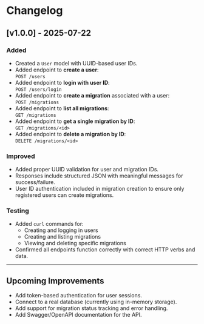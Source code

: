 # Changelog

## [v1.0.0] - 2025-07-22

### Added
- Created a `User` model with UUID-based user IDs.
- Added endpoint to **create a user**:  
  `POST /users`
- Added endpoint to **login with user ID**:  
  `POST /users/login`
- Added endpoint to **create a migration** associated with a user:  
  `POST /migrations`
- Added endpoint to **list all migrations**:  
  `GET /migrations`
- Added endpoint to **get a single migration by ID**:  
  `GET /migrations/<id>`
- Added endpoint to **delete a migration by ID**:  
  `DELETE /migrations/<id>`

### Improved
- Added proper UUID validation for user and migration IDs.
- Responses include structured JSON with meaningful messages for success/failure.
- User ID authentication included in migration creation to ensure only registered users can create migrations.

### Testing
- Added `curl` commands for:
  - Creating and logging in users
  - Creating and listing migrations
  - Viewing and deleting specific migrations
- Confirmed all endpoints function correctly with correct HTTP verbs and data.

---

## Upcoming Improvements
- Add token-based authentication for user sessions.
- Connect to a real database (currently using in-memory storage).
- Add support for migration status tracking and error handling.
- Add Swagger/OpenAPI documentation for the API.
